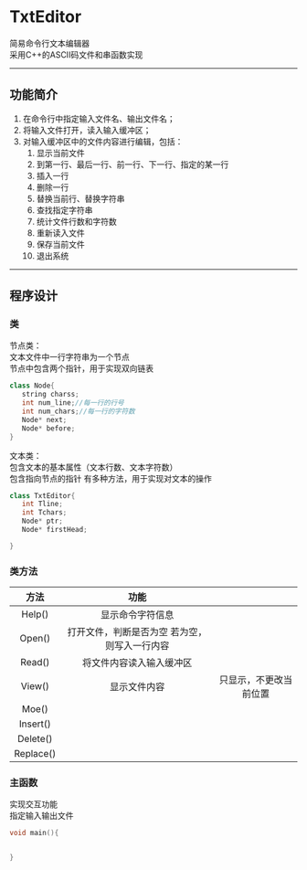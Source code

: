 # TxtEditor
简易命令行文本编辑器  
采用C++的ASCII码文件和串函数实现  
***
## 功能简介  
1. 在命令行中指定输入文件名、输出文件名；
2. 将输入文件打开，读入输入缓冲区；
3. 对输入缓冲区中的文件内容进行编辑，包括：
   1. 显示当前文件
   2. 到第一行、最后一行、前一行、下一行、指定的某一行
   3. 插入一行
   4. 删除一行
   5. 替换当前行、替换字符串
   6. 查找指定字符串
   7. 统计文件行数和字符数
   8. 重新读入文件
   9. 保存当前文件
   10. 退出系统
***
## 程序设计
### 类
节点类：  
文本文件中一行字符串为一个节点  
节点中包含两个指针，用于实现双向链表  
```C++
class Node{
   string charss;
   int num_line;//每一行的行号
   int num_chars;//每一行的字符数
   Node* next;
   Node* before;
}
```
文本类：  
包含文本的基本属性（文本行数、文本字符数）  
包含指向节点的指针
有多种方法，用于实现对文本的操作
```C++
class TxtEditor{
   int Tline;
   int Tchars;
   Node* ptr;
   Node* firstHead;

}
```
### 类方法  

| 方法  | 功能 |   |
| :----------: | :-----------: | :---------------: |
| Help() | 显示命令字符信息 |  
| Open() | 打开文件，判断是否为空  若为空，则写入一行内容 | 
| Read() | 将文件内容读入输入缓冲区 | 
| View() | 显示文件内容 | 只显示，不更改当前位置 |
| Moe() |
| Insert() | 
| Delete() | 
| Replace() | 





### 主函数  
实现交互功能  
指定输入输出文件

```C++
void main(){


}
```
